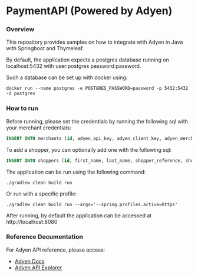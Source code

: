 # PaymentAPI (Powered by Adyen)

### Overview

This repository provides samples on how to integrate with Adyen in Java 
with Springboot and Thymeleaf.

By default, the application expects a postgres database running on localhost:5432 with user:postgres password:password.

Such a database can be set up with docker using:
```
docker run --name postgres -e POSTGRES_PASSWORD=password -p 5432:5432 -d postgres
```

### How to run

Before running, please set the credentials by running the following sql with your merchant credentials:
```sql
INSERT INTO merchants (id, adyen_api_key, adyen_client_key, adyen_merchant_account, merchant_settings, return_url, security_key_identifier, security_key_passphrase, security_key_version) VALUES ('test_merchant_id', 'AdyenApiKey', 'test_AdyenClientKey', 'AdyenMerchantAccount', '{"currency":{"EUR":"Euro"},"language":{"en-UK":"English(UK)"},"country":{"NL":"Netherlands"}}', 'http://localhost:8080/payments/complete', 'test', 'test_key', '1');
```

To add a shopper, you can optionally add one with the following sql:

```sql
INSERT INTO shoppers (id, first_name, last_name, shopper_reference, shopper_settings) VALUES ('test_shopper', 'Test', 'Shopper', 'testshopper', null);
```

The application can be run using the following command:

`./gradlew clean build run`

Or run with a specific profile:

`./gradlew clean build run --args='--spring.profiles.active=https'`

After running, by default the application can be accessed at http://localhost:8080

### Reference Documentation
For Adyen API reference, please access:

* [Adyen Docs](https://docs.adyen.com)
* [Adyen API Explorer](https://docs.adyen.com/api-explorer/)

